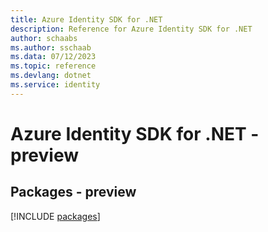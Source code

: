 ```yaml
---
title: Azure Identity SDK for .NET
description: Reference for Azure Identity SDK for .NET
author: schaabs
ms.author: sschaab
ms.data: 07/12/2023
ms.topic: reference
ms.devlang: dotnet
ms.service: identity
---
```

# Azure Identity SDK for .NET - preview
## Packages - preview
[!INCLUDE [packages](identity-index.md)]